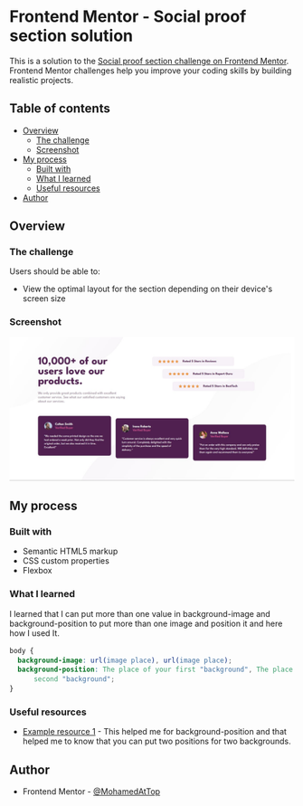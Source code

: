 # Frontend Mentor - Social proof section solution

This is a solution to the [Social proof section challenge on Frontend Mentor](https://www.frontendmentor.io/challenges/social-proof-section-6e0qTv_bA). Frontend Mentor challenges help you improve your coding skills by building realistic projects.

## Table of contents

- [Overview](#overview)
  - [The challenge](#the-challenge)
  - [Screenshot](#screenshot)
- [My process](#my-process)
  - [Built with](#built-with)
  - [What I learned](#what-i-learned)
  - [Useful resources](#useful-resources)
- [Author](#author)

## Overview

### The challenge

Users should be able to:

- View the optimal layout for the section depending on their device's screen size

### Screenshot

![](./screenshot.jpg)

## My process

### Built with

- Semantic HTML5 markup
- CSS custom properties
- Flexbox

### What I learned

I learned that I can put more than one value in background-image and background-position to put more than one image and position it and here how I used It.

```css
body {
  background-image: url(image place), url(image place);
  background-position: The place of your first "background", The place of your
      second "background";
}
```

### Useful resources

- [Example resource 1](https://developer.mozilla.org/en-US/docs/Web/CSS/background-position) - This helped me for background-position and that helped me to know that you can put two positions for two backgrounds.

## Author

- Frontend Mentor - [@MohamedAtTop](https://www.frontendmentor.io/profile/MohamedAtTop)
